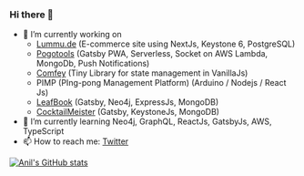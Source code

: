 ### Hi there 👋

- 🔭 I’m currently working on 
  - [Lummu.de](https://www.lummu.de/) (E-commerce site using NextJs, Keystone 6, PostgreSQL)
  - [Pogotools](https://pogotools.netlify.app/) (Gatsby PWA, Serverless, Socket on AWS Lambda, MongoDb, Push Notifications)
  - [Comfey](https://github.com/dejavu1987/comfey) (Tiny Library for state management in VanillaJs)
  - PIMP (PIng-pong Management Platform) (Arduino / Nodejs / React Js)
  - [LeafBook](https://plants.review.com.np/) (Gatsby, Neo4j, ExpressJs, MongoDB)
  - [CocktailMeister](https://cocktail.review.com.np/) (Gatsby, KeystoneJs, MongoDB)
- 🌱 I’m currently learning Neo4j, GraphQL, ReactJs, GatsbyJs, AWS, TypeScript
- 📫 How to reach me: [Twitter](https://twitter.com/dejavu1987)

[![Anil's GitHub stats](https://github-readme-stats.vercel.app/api?username=dejavu1987)](https://github.com/anuraghazra/github-readme-stats)
